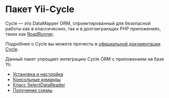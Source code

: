 # Пакет Yii-Cycle

Cycle — это DataMapper ORM, спроектированный для безопасной работы как в классических, так и в долгоиграющих PHP
приложениях, таких как [RoadRunner](https://github.com/spiral/roadrunner).

Подробнее о Cycle вы можете прочесть в [официальной документации Cycle](https://github.com/cycle/docs).

Данный пакет упрощает интеграцию Cycle ORM с приложением на базе Yii.

- [Установка и настройка](installation.md)
- [Консольные команды](console-commands.md)
- [Класс SelectDataReader](select-data-reader.md)
- [Получение схемы](schema-getting.md)
